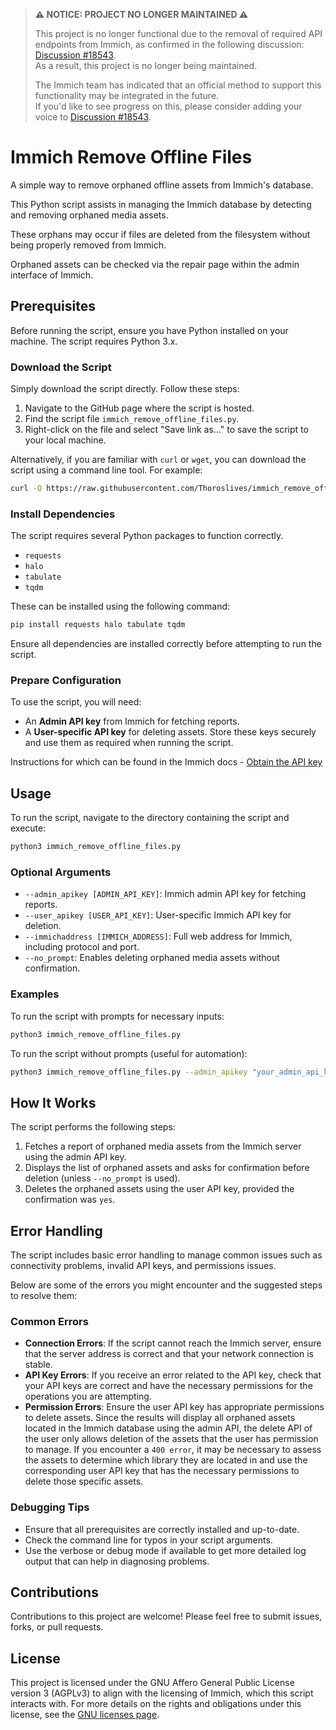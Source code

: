 > **⚠️ NOTICE: PROJECT NO LONGER MAINTAINED ⚠️**  
>
> This project is no longer functional due to the removal of required API endpoints from Immich, as confirmed in the following discussion: [Discussion #18543](https://github.com/immich-app/immich/discussions/18543).  
> As a result, this project is no longer being maintained.
>
> The Immich team has indicated that an official method to support this functionality may be integrated in the future.  
> If you'd like to see progress on this, please consider adding your voice to [Discussion #18543](https://github.com/immich-app/immich/discussions/18543).

# Immich Remove Offline Files

A simple way to remove orphaned offline assets from Immich's database.

This Python script assists in managing the Immich database by detecting and removing orphaned media assets.

These orphans may occur if files are deleted from the filesystem without being properly removed from Immich.

Orphaned assets can be checked via the repair page within the admin interface of Immich.

## Prerequisites

Before running the script, ensure you have Python installed on your machine. The script requires Python 3.x.

### Download the Script

Simply download the script directly. Follow these steps:

1. Navigate to the GitHub page where the script is hosted.
2. Find the script file `immich_remove_offline_files.py`.
3. Right-click on the file and select "Save link as..." to save the script to your local machine.

Alternatively, if you are familiar with `curl` or `wget`, you can download the script using a command line tool. For example:

```bash
curl -O https://raw.githubusercontent.com/Thoroslives/immich_remove_offline_files/main/immich_remove_offline_files.py
```

### Install Dependencies

The script requires several Python packages to function correctly.

- `requests`
- `halo`
- `tabulate`
- `tqdm`

These can be installed using the following command:

```bash
pip install requests halo tabulate tqdm
```

Ensure all dependencies are installed correctly before attempting to run the script.

### Prepare Configuration

To use the script, you will need:

- An **Admin API key** from Immich for fetching reports.
- A **User-specific API key** for deleting assets.
  Store these keys securely and use them as required when running the script.

Instructions for which can be found in the Immich docs - [Obtain the API key](https://immich.app/docs/features/command-line-interface#obtain-the-api-key)

## Usage

To run the script, navigate to the directory containing the script and execute:

```bash
python3 immich_remove_offline_files.py
```

### Optional Arguments

- `--admin_apikey [ADMIN_API_KEY]`: Immich admin API key for fetching reports.
- `--user_apikey [USER_API_KEY]`: User-specific Immich API key for deletion.
- `--immichaddress [IMMICH_ADDRESS]`: Full web address for Immich, including protocol and port.
- `--no_prompt`: Enables deleting orphaned media assets without confirmation.

### Examples

To run the script with prompts for necessary inputs:

```bash
python3 immich_remove_offline_files.py
```

To run the script without prompts (useful for automation):

```bash
python3 immich_remove_offline_files.py --admin_apikey "your_admin_api_key" --user_apikey "your_user_api_key" --immichaddress "http://IPADDRESS:port"
```

## How It Works

The script performs the following steps:

1. Fetches a report of orphaned media assets from the Immich server using the admin API key.
2. Displays the list of orphaned assets and asks for confirmation before deletion (unless `--no_prompt` is used).
3. Deletes the orphaned assets using the user API key, provided the confirmation was `yes`.

## Error Handling

The script includes basic error handling to manage common issues such as connectivity problems, invalid API keys, and permissions issues.

Below are some of the errors you might encounter and the suggested steps to resolve them:

### Common Errors

- **Connection Errors**: If the script cannot reach the Immich server, ensure that the server address is correct and that your network connection is stable.
- **API Key Errors**: If you receive an error related to the API key, check that your API keys are correct and have the necessary permissions for the operations you are attempting.
- **Permission Errors**: Ensure the user API key has appropriate permissions to delete assets. Since the results will display all orphaned assets located in the Immich database using the admin API, the delete API of the user only allows deletion of the assets that the user has permission to manage. If you encounter a `400 error`, it may be necessary to assess the assets to determine which library they are located in and use the corresponding user API key that has the necessary permissions to delete those specific assets.

### Debugging Tips

- Ensure that all prerequisites are correctly installed and up-to-date.
- Check the command line for typos in your script arguments.
- Use the verbose or debug mode if available to get more detailed log output that can help in diagnosing problems.

## Contributions

Contributions to this project are welcome! Please feel free to submit issues, forks, or pull requests.

## License

This project is licensed under the GNU Affero General Public License version 3 (AGPLv3) to align with the licensing of Immich, which this script interacts with. For more details on the rights and obligations under this license, see the [GNU licenses page](https://www.gnu.org/licenses/agpl-3.0.en.html).
